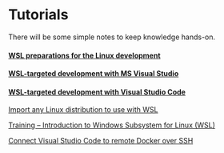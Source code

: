 # Tutorials
There will be some simple notes to keep knowledge hands-on.

#### [WSL preparations for the Linux development](WSL/Readme.md)

#### [WSL-targeted development with MS Visual Studio](WSL-VSWin/Readme.md)

#### [WSL-targeted development with Visual Studio Code](WSL-VSCode/Readme.md)


[Import any Linux distribution to use with WSL](https://learn.microsoft.com/en-us/windows/wsl/use-custom-distro)

[Training – Introduction to Windows Subsystem for Linux (WSL)](https://learn.microsoft.com/en-us/training/modules/wsl-introduction/?source=recommendations)



[Connect Visual Studio Code to remote Docker over SSH](https://code.visualstudio.com/docs/containers/ssh)
